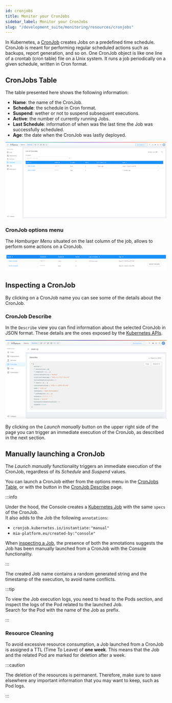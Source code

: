 ```yaml
---
id: cronjobs
title: Monitor your CronJobs
sidebar_label: Monitor your CronJobs
slug: "/development_suite/monitoring/resources/cronjobs"
---
```


In Kubernetes, a [CronJob](https://kubernetes.io/docs/concepts/workloads/controllers/cron-jobs/) creates Jobs on a predefined time schedule.  
CronJob is meant for performing regular scheduled actions such as backups, report generation, and so on. One CronJob object is like one line of a crontab (cron table) file on a Unix system. It runs a job periodically on a given schedule, written in Cron format.

## CronJobs Table

The table presented here shows the following information:

- **Name**: the name of the CronJob.
- **Schedule**: the schedule in Cron format.
- **Suspend**: wether or not to suspend subsequent executions.
- **Active**: the number of currently running Jobs.
- **Last Schedule**: information of when was the last time the Job was successfully scheduled.
- **Age**: the date when the CronJob was lastly deployed.

![list_of_cronjobs](../img/cronjobs_list.png)

### CronJob options menu

The _Hamburger Menu_ situated on the last column of the job, allows to perform some actions on a CronJob.

![cronjobs_burger_menu](../img/cronjobs_burger_menu.png)

## Inspecting a CronJob

By clicking on a CronJob name you can see some of the details about the CronJob.

### CronJob Describe

In the `Describe` view you can find information about the selected CronJob in JSON format.
These details are the ones exposed by the [Kubernetes APIs](https://kubernetes.io/docs/reference/kubernetes-api/workload-resources/cron-job-v1/).

![describe](../img/cronjobs_describe.png)

By clicking on the _Launch manually_ button on the upper right side of the page you can trigger an immediate execution of the CronJob, as described in the next section.

## Manually launching a CronJob

The _Launch manually_ functionality triggers an immediate execution of the CronJob, regardless of its _Schedule_ and _Suspend_ values.

You can launch a CronJob either from the options menu in the [CronJobs Table](#cronjob-options-menu), or with the button in the [CronJob Describe](#cronjob-describe) page.

:::info

Under the hood, the Console creates a [Kubernetes Job](https://kubernetes.io/docs/concepts/workloads/controllers/job/) with the same `specs` of the CronJob.<br/>
It also adds to the Job the following `annotations`:

- `cronjob.kubernetes.io/instantiate:"manual"`
- `mia-platform.eu/created-by:"console"`

When [inspecting a Job](./jobs#inspecting-a-job), the presence of both the annotations suggests the Job has been manually launched from a CronJob with the Console functionality.

:::

The created Job name contains a random generated string and the timestamp of the execution, to avoid name conflicts.

:::tip

To view the Job execution logs, you need to head to the Pods section, and inspect the logs of the Pod related to the launched Job.<br/>
Search for the Pod with the name of the Job as prefix.

:::

### Resource Cleaning

To avoid excessive resource consumption, a Job launched from a CronJob is assigned a TTL (Time To Leave) of **one week**.
This means that the Job and the related Pod are marked for deletion after a week.

:::caution

The deletion of the resources is permanent. Therefore, make sure to save elsewhere any important information that you may want to keep, such as Pod logs.

:::
